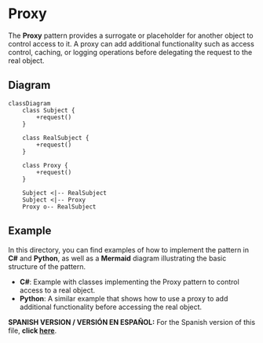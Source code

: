 
# Proxy

The **Proxy** pattern provides a surrogate or placeholder for another object to control access to it. A proxy can add additional functionality such as access control, caching, or logging operations before delegating the request to the real object.

## Diagram

```mermaid
classDiagram
    class Subject {
        +request()
    }

    class RealSubject {
        +request()
    }

    class Proxy {
        +request()
    }

    Subject <|-- RealSubject
    Subject <|-- Proxy
    Proxy o-- RealSubject
```

## Example

In this directory, you can find examples of how to implement the pattern in **C#** and **Python**, as well as a **Mermaid** diagram illustrating the basic structure of the pattern.

- **C#**: Example with classes implementing the Proxy pattern to control access to a real object.
- **Python**: A similar example that shows how to use a proxy to add additional functionality before accessing the real object.

**SPANISH VERSION / VERSIÓN EN ESPAÑOL:** For the Spanish version of this file, **click [here](README_ES.md)**.
